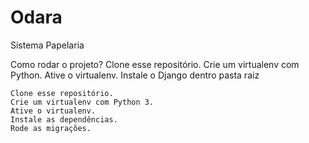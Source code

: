 # Odara
Sistema Papelaria


Como rodar o projeto?
    Clone esse repositório.
    Crie um virtualenv com Python.
    Ative o virtualenv.
    Instale o Django dentro pasta raiz


    Clone esse repositório.
    Crie um virtualenv com Python 3.
    Ative o virtualenv.
    Instale as dependências.
    Rode as migrações.
